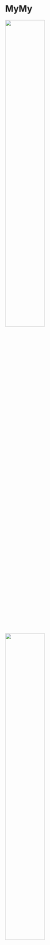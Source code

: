 # MyMy

<a href="https://github.com/liukangqi2015/MyMy/blob/master/screenshots/01.png"><img src="https://github.com/liukangqi2015/MyMy/blob/master/screenshots/01.png" width="50%"/></a>
<a href="https://github.com/liukangqi2015/MyMy/blob/master/screenshots/02.png"><img src="https://github.com/liukangqi2015/MyMy/blob/master/screenshots/02.png" width="50%"/></a>
<a href="https://github.com/liukangqi2015/MyMy/blob/master/screenshots/03.png"><img src="https://github.com/liukangqi2015/MyMy/blob/master/screenshots/03.png" width="50%"/></a>
<a href="https://github.com/liukangqi2015/MyMy/blob/master/screenshots/04.png"><img src="https://github.com/liukangqi2015/MyMy/blob/master/screenshots/04.png" width="50%"/></a>